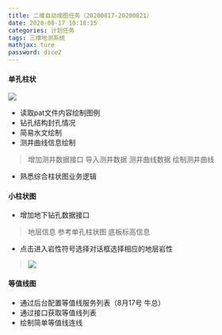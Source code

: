 ```yaml
---
title: 二维自动成图任务（20200817-20200821）
date: 2020-08-17 10:18:15
categories: 计划任务
tags: 三维地测系统
mathjax: ture
password: dice2
---
```


#### 单孔柱状

![](371597634793_.pic_hd.jpg)

* 读取pat文件内容绘制图例
* 钻孔结构封孔情况
* 简易水文绘制
* 测井曲线信息绘制
> 增加测井数据接口
> 导入测井数据
> 测井曲线数据
> 绘制测井曲线

* 熟悉综合柱状图业务逻辑
 
#### 小柱状图
* 增加地下钻孔数据接口
> 地层信息 参考单孔柱状图
> 底板标高信息

* 点击进入岩性符号选择对话框选择相应的地层岩性
> ![](15968582895156.png)

#### 等值线图
* 通过后台配置等值线服务列表（8月17号 牛总）
* 通过接口获取等值线列表
* 绘制简单等值线连线
